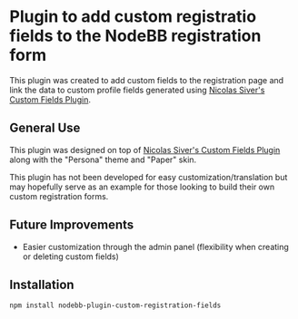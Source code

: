 # Plugin to add custom registratio fields to the NodeBB registration form

This plugin was created to add custom fields to the registration page and link the data to custom profile fields generated using [Nicolas Siver's Custom Fields Plugin](https://github.com/NicolasSiver/nodebb-plugin-ns-custom-fields).

## General Use

This plugin was designed on top of [Nicolas Siver's Custom Fields Plugin](https://github.com/NicolasSiver/nodebb-plugin-ns-custom-fields) along with the "Persona" theme and "Paper" skin.

This plugin has not been developed for easy customization/translation but may hopefully serve as an example for those looking to build their own custom registration forms.

## Future Improvements

- Easier customization through the admin panel (flexibility when creating or deleting custom fields)

## Installation

    npm install nodebb-plugin-custom-registration-fields
